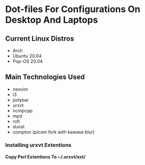 # Dot-files For Configurations On Desktop And Laptops

## Current Linux Distros

- Arch
- Ubuntu 20.04
- Pop-OS 20.04

## Main Technologies Used

- neovim
- i3
- polybar
- urxvt
- ncmpcpp
- mpd
- rofi
- dunst
- compton (picom fork with kawase blur)

### Installing urxvt Extentions

#### Copy Perl Extentions To ~/.urxvt/ext/

